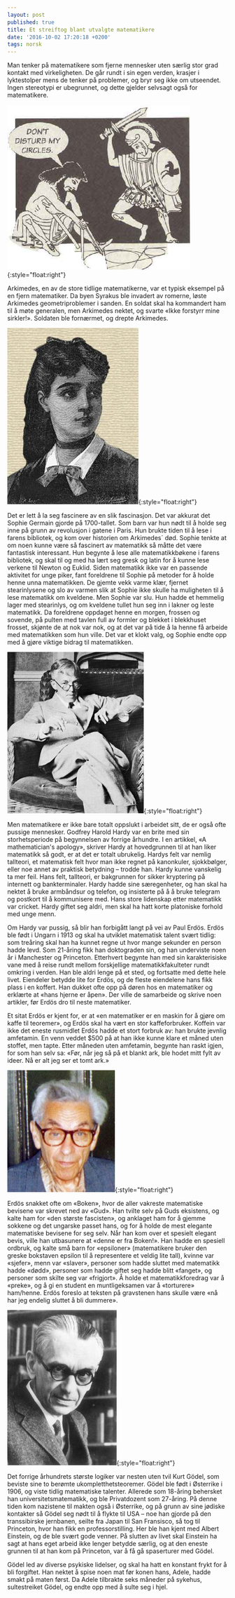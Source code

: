 ```yaml
---
layout: post
published: true
title: Et streiftog blant utvalgte matematikere
date: '2016-10-02 17:20:18 +0200'
tags: norsk
---
```


Man tenker på matematikere som fjerne mennesker uten særlig stor grad kontakt med virkeligheten. De går rundt i sin egen verden, krasjer i lyktestolper mens de tenker på problemer, og bryr seg ikke om utseendet. Ingen stereotypi er ubegrunnet, og dette gjelder selvsagt også for matematikere.

![Archimedes](/assets/archimedes_circles.jpeg){:style="float:right"}

Arkimedes, en av de store tidlige matematikerne, var et typisk eksempel p&aring; en fjern matematiker. Da byen Syrakus ble invadert av romerne, l&oslash;ste Arkimedes geometriproblemer i sanden. En soldat skal ha kommandert ham til &aring; m&oslash;te generalen, men Arkimedes nektet, og svarte &laquo;Ikke forstyrr mine sirkler!&raquo;. Soldaten ble forn&aelig;rmet, og drepte Arkimedes. 

![Sophie Germain](/assets/sophie_germain.jpg){:style="float:right"}

Det er lett &aring; la seg fascinere av en slik fascinasjon. Det var akkurat det Sophie Germain gjorde p&aring; 1700-tallet. Som barn var hun n&oslash;dt til &aring; holde seg inne p&aring; grunn av revolusjon i gatene i Paris. Hun brukte tiden til &aring; lese i farens bibliotek, og kom over historien om Arkimedes&acute; d&oslash;d. Sophie tenkte at om noen kunne v&aelig;re s&aring; fascinert av matematikk s&aring; m&aring;tte det v&aelig;re fantastisk interessant. Hun begynte &aring; lese alle matematikkb&oslash;kene i farens bibliotek, og skal til og med ha l&aelig;rt seg gresk og latin for &aring; kunne lese verkene til Newton og Euklid. Siden matematikk ikke var en passende aktivitet for unge piker, fant foreldrene til Sophie p&aring; metoder for &aring; holde henne unna matematikken. De gjemte vekk varme kl&aelig;r, fjernet stearinlysene og slo av varmen slik at Sophie ikke skulle ha muligheten til &aring; lese matematikk om kveldene. Men Sophie var slu. Hun hadde et hemmelig lager med stearinlys, og om kveldene tullet hun seg inn i lakner og leste matematikk. Da foreldrene oppdaget henne en morgen, frossen og sovende, p&aring; pulten med tavlen full av formler og blekket i blekkhuset frosset, skj&oslash;nte de at nok var nok, og at det var p&aring; tide &aring; la henne f&aring; arbeide med matematikken som hun ville. Det var et klokt valg, og Sophie endte opp med &aring; gj&oslash;re viktige bidrag til matematikken.

![G. H. Hardy](/assets/hardy.jpg){:style="float:right"}

Men matematikere er ikke bare totalt oppslukt i arbeidet sitt, de er ogs&aring; ofte pussige mennesker. Godfrey Harold Hardy var en brite med sin storhetsperiode p&aring; begynnelsen av forrige &aring;rhundre. I en artikkel, &laquo;A mathematician's apology&raquo;, skriver Hardy at hovedgrunnen til at han liker matematikk s&aring; godt, er at det er totalt ubrukelig. Hardys felt var nemlig tallteori, et matematisk felt hvor man ikke regnet p&aring; kanonkuler, sjokkb&oslash;lger, eller noe annet av praktisk betydning &ndash; trodde han. Hardy kunne vanskelig ta mer feil. Hans felt, tallteori, er bakgrunnen for sikker kryptering p&aring; internett og bankterminaler. Hardy hadde sine s&aelig;regenheter, og han skal ha nektet &aring; bruke armb&aring;ndsur og telefon, og insisterte p&aring; &aring; &aring; bruke telegram og postkort&nbsp;til &aring; kommunisere med. Hans store lidenskap etter matematikk var cricket. Hardy giftet seg aldri, men skal ha hatt korte platoniske forhold med unge menn.

Om Hardy var pussig, så blir han forbigått langt på vei av Paul Erdös. Erdös ble født i Ungarn i 1913 og skal ha utviklet matematisk talent svært tidlig: som treåring skal han ha kunnet regne ut hvor mange sekunder en person hadde levd. Som 21-åring fikk han doktograden sin, og han underviste noen år i Manchester og Princeton. Etterhvert begynte han med sin karakterisiske vane med å reise rundt mellom forskjellige matematikkfakulteter rundt omkring i verden. Han ble aldri lenge på et sted, og fortsatte med dette hele livet. Eiendeler betydde lite for Erdös, og de fleste eiendelene hans fikk plass i en koffert. Han dukket ofte opp på døren hos en matematiker og erklærte at «hans hjerne er åpen». Der ville de samarbeide og skrive noen artikler, før Erdös dro til neste matematiker.

Et sitat Erdös er kjent for, er at «en matematiker er en maskin for å gjøre om kaffe til teoremer», og Erdös skal ha vært en stor kaffeforbruker. Koffein var ikke det eneste rusmidlet Erdös hadde et stort forbruk av: han brukte jevnlig amfetamin. En venn veddet $500 på at han ikke kunne klare et måned uten stoffet, men tapte. Etter måneden uten amfetamin, begynte han raskt igjen, for som han selv sa: «Før, når jeg så på et blankt ark, ble hodet mitt fylt av ideer. Nå er alt jeg ser et tomt ark.»

![Paul Erdös](/assets/erdos.jpg){:style="float:right"}

Erd&ouml;s snakket ofte om &laquo;Boken&raquo;, hvor de aller vakreste matematiske bevisene var skrevet ned av &laquo;Gud&raquo;. Han tvilte selv p&aring; Guds eksistens, og kalte ham for &laquo;den st&oslash;rste fascisten&raquo;, og anklaget ham for &aring; gjemme sokkene og det ungarske passet hans, og for &aring; holde de mest elegante matematiske bevisene for seg selv. N&aring;r han kom over et spesielt elegant bevis, ville han utbasunere at&nbsp;&laquo;denne er fra Boken!&raquo;. Han hadde en spesiell ordbruk, og kalte sm&aring; barn for &laquo;epsiloner&raquo; (matematikere bruker den greske bokstaven epsilon til &aring; representere et veldig lite tall), kvinne var &laquo;sjefer&raquo;, menn var &laquo;slaver&raquo;, personer som hadde sluttet med matematikk hadde &laquo;d&oslash;dd&raquo;, personer som hadde giftet seg hadde blitt &laquo;fanget&raquo;, og personer som skilte seg var &laquo;frigjort&raquo;. &Aring; holde et matematikkforedrag var &aring; &laquo;preke&raquo;, og &aring; gi en student en muntligeksamen var &aring; &laquo;torturere&raquo; ham/henne. Erd&ouml;s foreslo at teksten p&aring; gravstenen hans skulle v&aelig;re &laquo;n&aring; har jeg endelig sluttet &aring; bli dummere&raquo;.

![Kurt Gödel](/assets/godel.jpg){:style="float:right"}

Det forrige århundrets største logiker var nesten uten tvil Kurt Gödel, som beviste sine to berømte ukompletthetsteoremer. Gödel ble født i Østerrike i 1906, og viste tidlig matematiske talenter. Allerede som 18-åring behersket han universitetsmatematikk, og ble Privatdozent som 27-åring. På denne tiden kom nazistene til makten også i Østerrike, og på grunn av sine jødiske kontakter så Gödel seg nødt til å flykte til USA – noe han gjorde på den transsibirske jernbanen, seilte fra Japan til San Fransisco, så tog til Princeton, hvor han fikk en professorstilling. Her ble han kjent med Albert Einstein, og de ble svært gode venner. På slutten av livet skal Einstein ha sagt at hans eget arbeid ikke lenger betydde særlig, og at den eneste grunnen til at han kom på Princeton, var å få gå spaserturer med Gödel.

Gödel led av diverse psykiske lidelser, og skal ha hatt en konstant frykt for å bli forgiftet. Han nektet å spise noen mat før konen hans, Adele, hadde smakt på maten først. Da Adele tilbrakte seks måneder på sykehus, sultestreiket Gödel, og endte opp med å sulte seg i hjel.
